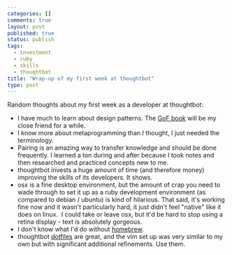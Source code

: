 ```yaml
--- 
categories: []
comments: true
layout: post
published: true
status: publish
tags: 
  - investment
  - ruby
  - skills
  - thoughtbot
title: "Wrap-up of my first week at thoughtbot"
type: post
---
```

Random thoughts about my first week as a developer at thoughtbot:
<ul>
<li>I have much to learn about design patterns. The <a href="http://en.wikipedia.org/wiki/Design_Patterns">GoF book</a> will be my close friend for a while.</li>
	<li>I know more about metaprogramming than I thought, I just needed the terminology.</li>
	<li>Pairing is an amazing way to transfer knowledge and should be done frequently. I learned a ton during and after because I took notes and then researched and practiced concepts new to me.</li>
	<li>thoughtbot invests a huge amount of time (and therefore money) improving the skills of its developers. It shows.</li>
	<li>osx is a fine desktop environment, but the amount of crap you need to wade through to set it up as a ruby development environment (as compared to debian / ubuntu) is kind of hilarious. That said, it's working fine now and it wasn't particularly hard, it just didn't feel "native" like it does on linux.  I could take or leave osx, but it'd be hard to stop using a retina display - text is absolutely gorgeous.</li>
	<li>I don't know what I'd do without <a href="http://mxcl.github.com/homebrew/">homebrew</a>.</li>
	<li>thoughtbot <a href="https://github.com/thoughtbot/dotfiles">dotfiles</a> are great, and the vim set up was very similar to my own but with significant additional refinements. Use them.</li>
</ul>
